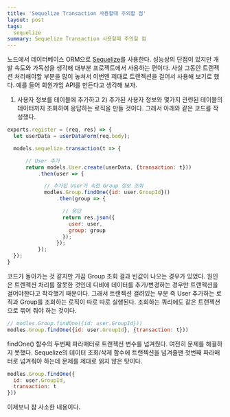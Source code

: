 ```yaml
---
title: 'Sequelize Transaction 사용할때 주의할 점'
layout: post
tags:
  sequelize
summary: Sequelize Transaction 사용할때 주의할 점
---
```



노드에서 데이터베이스 ORM으로 [Sequelize](http://docs.sequelizejs.com/en/latest/)를 사용한다.
성능상의 단점이 있지만 개발 속도와 가독성을 생각해 대부분 프로젝트에서 사용하는 편이다.
사실 그동안 트랜젝션 처리해야할 부분을 많이 놓쳐서 이번엔 제대로 트랜젝션을 걸어서 사용해 보기로 했다.
예를 들어 회원가입 API를 만든다고 생각해 보자.
1) 사용자 정보를 테이블에 추가하고 2) 추가된 사용자 정보와 몇가지 관련된 테이블의 데이터까지 조회하여 응답하는 로직을 만들 것이다.
그래서 아래와 같은 코드를 작성했다.

```javascript
exports.register = (req, res) => {
  let userData = userDataForm(req.body);

  models.sequelize.transaction(t => {

      // User 추가
      return models.User.create(userData, {transaction: t}))
          .then(user => {

            // 추가된 User가 속한 Group 정보 조회
            modles.Group.findOne({id: user.GroupId}))
                .then(group => {

                  // 응답
                  return res.json({
                    user: user,
                    group: group
                  });
                });
          });
  });
}
```

코드가 돌아가는 것 같지만 가끔 Group 조회 결과 빈값이 나오는 경우가 있었다.
원인은 트렌젝션 처리를 잘못한 것인데 디비에 데이터를 추가/변경하는 경우만 트랜젝션을 걸어야한다고 착각했기 때문이다.
그래서 트랜젝션 걸려있는 부분 즉 User 추가하는 로직과 Group를 조회하는 로직이 따로 따로 실행된다.
조회하는 쿼리에도 같은 트랜젝션으로 묶어 줘야 하는 것이다.

```javascript
// modles.Group.findOne({id: user.GroupId}))
modles.Group.findOne({id: user.GroupId}, {transaction: t}))
```

findOne()  함수의 두번째 파라매터로 트랜젝션 변수를 넘겨줬다.
여전히 문제를 해결하지 못했다.
Sequelize의 데이터 조회/삭제 함수에 트랜젝션을 넘겨줄땐 첫번째 파라매터로 넘겨줘야 하는데 문제를 제대로 읽지 않은 탓이다.

```javascript
modles.Group.findOne({
  id: user.GroupId,
  transaction: t
}))
```

이제보니 참 사소한 내용이다.
